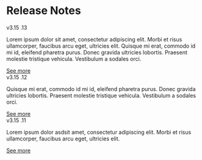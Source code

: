 # Release Notes

<div class="release-notes-container">
  <div class="release-notes">
    <div class="version">
      <span class="prefix-version">v3.15</span>
      <span class="suffix-version">.13</span>
    </div>
    <p class="content-release-notes">Lorem ipsum dolor sit amet, consectetur adipiscing elit. Morbi et risus ullamcorper, faucibus arcu eget, ultricies elit. Quisque mi erat, commodo id mi id, eleifend pharetra purus. Donec gravida ultricies lobortis. Praesent molestie tristique vehicula. Vestibulum a sodales orci.</p>
    <a href="#">See more</a>
  </div>
  <div class="release-notes">
    <div class="version">
      <span class="prefix-version">v3.15</span>
      <span class="suffix-version">.12</span>
    </div>
    <p class="content-release-notes">Quisque mi erat, commodo id mi id, eleifend pharetra purus. Donec gravida ultricies lobortis. Praesent molestie tristique vehicula. Vestibulum a sodales orci.</p>
    <a href="#">See more</a>
  </div>
  <div class="release-notes">
    <div class="version">
      <span class="prefix-version">v3.15</span>
      <span class="suffix-version">.11</span>
    </div>
    <p class="content-release-notes">Lorem ipsum dolor asdsit amet, consectetur adipiscing elit. Morbi et risus ullamcorper, faucibus arcu eget, ultricies elit. </p>
    <a href="#">See more</a>
  </div>
</div>
